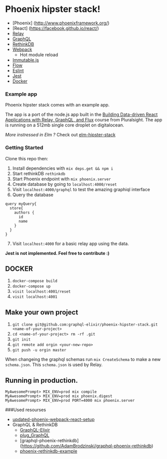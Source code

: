 # Phoenix hipster stack!
* [Phoenix] (http://www.phoenixframework.org/)
* [React] (https://facebook.github.io/react/)
* [Relay](https://facebook.github.io/relay/)
* [GraphQL](https://github.com/facebook/graphql)
* [RethinkDB](https://www.rethinkdb.com/)
* [Webpack](https://webpack.github.io/)
  * Hot module reload
* [Immutable.js](https://facebook.github.io/immutable-js/)
* [Flow](http://flowtype.org/)
* [Eslint](http://eslint.org/)
* [Jest](https://facebook.github.io/jest/)
* [Docker](https://www.docker.com/)

### Example app
Phoenix hipster stack comes with an example app.

The app is a port of the node.js app built in the [Building Data-driven React Applications with Relay, GraphQL, and Flux](http://app.pluralsight.com/courses/react-apps-with-relay-graphql-flux) course from Pluralsight.
The app is running on a 512mb single core droplet on digitalocean.

*More instressed in Elm ?* Check out [elm-hipster-stack](https://github.com/carleryd/elm-hipster-stack)

### Getting Started

Clone this repo then:

1. Install dependencies with `mix deps.get && npm i`
2. Start rethinkDB `rethinkdb`
3. Start Phoenix endpoint with `mix phoenix.server`
4. Create database by going to `localhost:4000/reset`
5. Visit `localhost:4000/graphql` to test the amazing graphiql interface
6. Query the database
  ```
  query myQuery{
    store{
      authors {
        id
        name
      }
    }
  }
  
  ```
7. Visit `localhost:4000` for a basic relay app using the data.

**Jest is not implemented. Feel free to contribute :)**

## DOCKER 
1. `docker-compose build`
2. `docker-compose up`
3. `visit localhost:4001/reset`
4. `visit localhost:4001`

## Make your own project
1. `git clone git@github.com:graphql-elixir/phoenix-hipster-stack.git <name-of-your-project>`
2. `cd <name-of-your-project> rm -rf .git`
3. `git init`
4. `git remote add orgin <your-new-repo>`
5. `git push -u orgin master`

When changeing the graphql schemas run 
`mix CreateSchema` to make a new `schema.json`. 
This `schema.json` is used by Relay.


## Running in production.
```
MyAwesomePrompt> MIX_ENV=prod mix compile
MyAwesomePrompt> MIX_ENV=prod mix phoenix.digest
MyAwesomePrompt> MIX_ENV=prod PORT=4000 mix phoenix.server
```


###Used resourses
* [updated-phoenix-webpack-react-setup](http://mikker.github.io/2016/02/04/updated-phoenix-webpack-react-setup.html)
* GraphQL & RethinkDB
  * [GraphQL-Elixir](https://github.com/joshprice/graphql-elixir)
  * [plug_GraphQL](https://github.com/joshprice/plug_graphql)
  * [graphql-phoenix-rethinkdb] (https://github.com/AdamBrodzinski/graphql-phoenix-rethinkdb)
  * [phoenix-rethinkdb-example](https://github.com/AdamBrodzinski/phoenix-rethinkdb-example)

